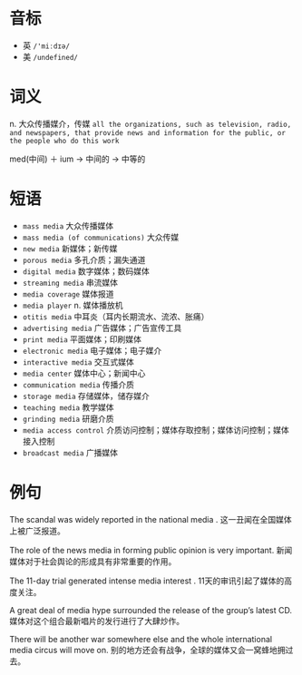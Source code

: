 # 音标

- 英 `/'miːdɪə/`
- 美 `/undefined/`

# 词义

n. 大众传播媒介，传媒
`all the organizations, such as television, radio, and newspapers, that provide news and information for the public, or the people who do this work`



med(中间) ＋ ium → 中间的 → 中等的

# 短语

- `mass media` 大众传播媒体
- `mass media (of communications)` 大众传媒
- `new media` 新媒体；新传媒
- `porous media` 多孔介质；漏失通道
- `digital media` 数字媒体；数码媒体
- `streaming media` 串流媒体
- `media coverage` 媒体报道
- `media player` n. 媒体播放机
- `otitis media` 中耳炎（耳内长期流水、流浓、胀痛）
- `advertising media` 广告媒体；广告宣传工具
- `print media` 平面媒体；印刷媒体
- `electronic media` 电子媒体；电子媒介
- `interactive media` 交互式媒体
- `media center` 媒体中心；新闻中心
- `communication media` 传播介质
- `storage media` 存储媒体，储存媒介
- `teaching media` 教学媒体
- `grinding media` 研磨介质
- `media access control` 介质访问控制；媒体存取控制；媒体访问控制；媒体接入控制
- `broadcast media` 广播媒体

# 例句

The scandal was widely reported in the national media .
这一丑闻在全国媒体上被广泛报道。

The role of the news media in forming public opinion is very important.
新闻媒体对于社会舆论的形成具有非常重要的作用。

The 11-day trial generated intense media interest .
11天的审讯引起了媒体的高度关注。

A great deal of media hype surrounded the release of the group’s latest CD.
媒体对这个组合最新唱片的发行进行了大肆炒作。

There will be another war somewhere else and the whole international media circus will move on.
别的地方还会有战争，全球的媒体又会一窝蜂地拥过去。


